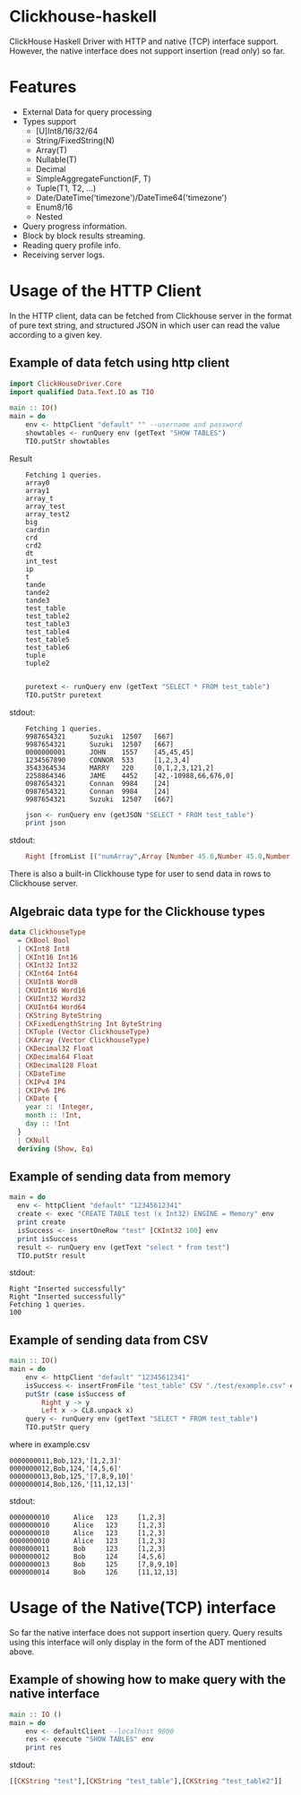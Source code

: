 **Clickhouse-haskell**
======================
ClickHouse Haskell Driver with HTTP and native (TCP) interface support.
However, the native interface does not support insertion (read only) so far.

**Features**
========

* External Data for query processing
* Types support
    * [U]Int8/16/32/64
    * String/FixedString(N)
    * Array(T)
    * Nullable(T)
    * Decimal
    * SimpleAggregateFunction(F, T)
    * Tuple(T1, T2, ...)
    * Date/DateTime('timezone')/DateTime64('timezone')
    * Enum8/16
    * Nested
* Query progress information.
* Block by block results streaming.
* Reading query profile info.
* Receiving server logs.

**Usage of the HTTP Client**
=====

In the HTTP client, data can be fetched from Clickhouse server in the format of pure text string, and structured JSON in which user can read the value according to a given key.

## **Example of data fetch using http client**
```Haskell
import ClickHouseDriver.Core
import qualified Data.Text.IO as TIO

main :: IO()
main = do
    env <- httpClient "default" "" --username and password
    showtables <- runQuery env (getText "SHOW TABLES")
    TIO.putStr showtables
```
Result
```
    Fetching 1 queries.
    array0
    array1
    array_t
    array_test
    array_test2
    big
    cardin
    crd
    crd2
    dt
    int_test
    ip
    t
    tande
    tande2
    tande3
    test_table
    test_table2
    test_table3
    test_table4
    test_table5
    test_table6
    tuple
    tuple2
```
```Haskell

    puretext <- runQuery env (getText "SELECT * FROM test_table")
    TIO.putStr puretext
```
stdout: 
```
    Fetching 1 queries.
    9987654321      Suzuki  12507   [667]
    9987654321      Suzuki  12507   [667]
    0000000001      JOHN    1557    [45,45,45]
    1234567890      CONNOR  533     [1,2,3,4]
    3543364534      MARRY   220     [0,1,2,3,121,2]
    2258864346      JAME    4452    [42,-10988,66,676,0]
    0987654321      Connan  9984    [24]
    0987654321      Connan  9984    [24]
    9987654321      Suzuki  12507   [667]
```
```Haskell 
    json <- runQuery env (getJSON "SELECT * FROM test_table")
    print json
```
stdout:
```Haskell
    Right [fromList [("numArray",Array [Number 45.0,Number 45.0,Number 45.0]),("item",   String "JOHN"),("id",String "0000000001"),("number",Number 1557.0)],fromList [("numArray",Array [Number 1.0,Number 2.0,Number 3.0,Number 4.0]),("item",String "CONNOR"),("id",String "1234567890"),("number",Number 533.0)],fromList [("numArray",Array [Number 0.0,Number 1.0,Number 2.0,Number 3.0,Number 121.0,Number 2.0]),("item",String "MARRY"),("id",String "3543364534"),("number",Number 220.0)],fromList [("numArray",Array [Number 42.0,Number -10988.0,Number 66.0,Number 676.0,Number 0.0]),("item",String "JAME"),("id",String "2258864346"),("number",Number 4452.0)],fromList [("numArray",Array [Number 24.0]),("item",String "Connan"),("id",String "0987654321"),("number",Number 9984.0)],fromList [("numArray",Array [Number 24.0]),("item",String "Connan"),("id",String "0987654321"),("number",Number 9984.0)],fromList [("numArray",Array [Number 667.0]),("item",String "Suzuki"),("id",String "9987654321"),("number",Number 12507.0)],fromList [("numArray",Array [Number 667.0]),("item",String "Suzuki"),("id",String "9987654321"),("number",Number 12507.0)],fromList [("numArray",Array [Number 667.0]),("item",String "Suzuki"),("id",String "9987654321"),("number",Number 12507.0)]]
```

There is also a built-in Clickhouse type for user to send data in rows to Clickhouse server.

## **Algebraic data type for the Clickhouse types** 

```Haskell 
data ClickhouseType
  = CKBool Bool
  | CKInt8 Int8
  | CKInt16 Int16
  | CKInt32 Int32
  | CKInt64 Int64
  | CKUInt8 Word8
  | CKUInt16 Word16
  | CKUInt32 Word32
  | CKUInt64 Word64
  | CKString ByteString
  | CKFixedLengthString Int ByteString
  | CKTuple (Vector ClickhouseType)
  | CKArray (Vector ClickhouseType)
  | CKDecimal32 Float
  | CKDecimal64 Float
  | CKDecimal128 Float
  | CKDateTime
  | CKIPv4 IP4
  | CKIPv6 IP6
  | CKDate {
    year :: !Integer,
    month :: !Int,
    day :: !Int 
  }
  | CKNull
  deriving (Show, Eq)
```

## **Example of sending data from memory**
```Haskell
main = do
  env <- httpClient "default" "12345612341"
  create <- exec "CREATE TABLE test (x Int32) ENGINE = Memory" env
  print create
  isSuccess <- insertOneRow "test" [CKInt32 100] env
  print isSuccess
  result <- runQuery env (getText "select * from test")
  TIO.putStr result
```
stdout:
```
Right "Inserted successfully"
Right "Inserted successfully"
Fetching 1 queries.
100
```

## **Example of sending data from CSV**
```Haskell
main :: IO()
main = do
    env <- httpClient "default" "12345612341"
    isSuccess <- insertFromFile "test_table" CSV "./test/example.csv" env
    putStr (case isSuccess of
        Right y -> y
        Left x -> CL8.unpack x)
    query <- runQuery env (getText "SELECT * FROM test_table")
    TIO.putStr query
```
where in example.csv
```CSV
0000000011,Bob,123,'[1,2,3]'
0000000012,Bob,124,'[4,5,6]'
0000000013,Bob,125,'[7,8,9,10]'
0000000014,Bob,126,'[11,12,13]'
```

stdout:

```
0000000010      Alice   123     [1,2,3]
0000000010      Alice   123     [1,2,3]
0000000010      Alice   123     [1,2,3]
0000000010      Alice   123     [1,2,3]
0000000011      Bob     123     [1,2,3]
0000000012      Bob     124     [4,5,6]
0000000013      Bob     125     [7,8,9,10]
0000000014      Bob     126     [11,12,13]
```

**Usage of the Native(TCP) interface**
==========================

So far the native interface does not support insertion query. Query results using this interface will only display in the form of the ADT mentioned above. 

## **Example of showing how to make query with the native interface**
```Haskell
main :: IO ()
main = do
    env <- defaultClient --localhost 9000
    res <- execute "SHOW TABLES" env
    print res
```
stdout:
``` Haskell
[[CKString "test"],[CKString "test_table"],[CKString "test_table2"]]
```